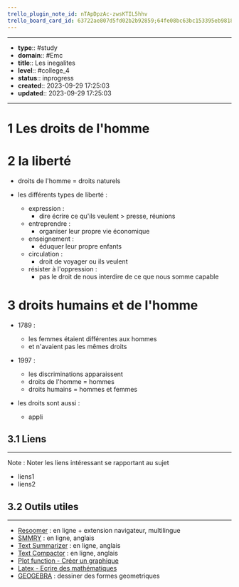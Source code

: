 ```yaml
---
trello_plugin_note_id: nTApDpzAc-zwsKTIL5hhv
trello_board_card_id: 63722ae807d5fd02b2b92859;64fe08bc63bc153395eb9818
---
```




---
- **type**:: #study
- **domain**:: #Emc
- **title**:: Les inegalites
- **level**:: #college_4
- **status**:: inprogress
- **created**:: 2023-09-29 17:25:03
- **updated**:: 2023-09-29 17:25:03
---

# 1	Les droits de l'homme 


# 2	la liberté

-  droits de l'homme = droits naturels

- les différents types de liberté :
	- expression : 
		- dire écrire ce qu'ils veulent > presse, réunions 
	- entreprendre :
		- organiser leur propre vie économique
	- enseignement :
		- éduquer leur propre enfants 
	- circulation :
		- droit de voyager ou ils veulent
	- résister à l'oppression :
		-  pas le droit de nous interdire de ce que nous somme capable

# 3	droits humains et de l'homme

- 1789 :
	- les femmes étaient différentes aux hommes
	- et n'avaient pas les mêmes droits
- 1997 :
	- les discriminations apparaissent
	- droits de l'homme = hommes
	- droits humains = hommes et femmes

- les droits sont aussi :
	- appli



## 3.1	Liens
---

Note :  Noter les liens intéressant se rapportant au sujet

- liens1
- liens2



## 3.2	Outils utiles
---

-   [Resoomer](https://resoomer.com/fr) : en ligne + extension navigateur, multilingue
-   [SMMRY](https://smmry.com/) : en ligne, anglais
-   [Text Summarizer](http://textsummarization.net/text-summarizer) : en ligne, anglais
-   [Text Compactor](https://www.textcompactor.com/) : en ligne, anglais
- [Plot function - Créer un graphique](https://github.com/leonhma/obsidian-functionplot)
- [Latex - Ecrire des mathématiques](https://fr.wikibooks.org/wiki/LaTeX/%C3%89crire_des_math%C3%A9matiques)
- [GEOGEBRA](https://www.geogebra.org/geometry?lang=fr) : dessiner des formes geometriques 